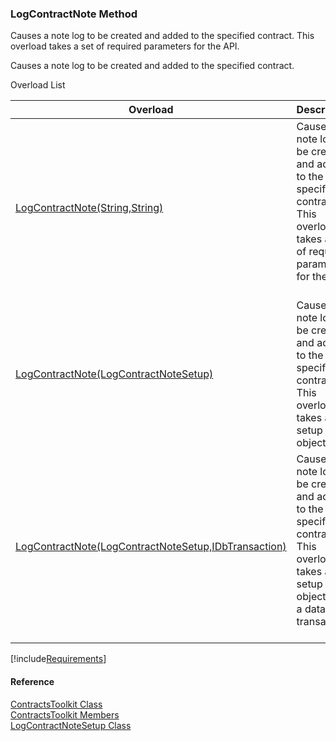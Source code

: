 ﻿### LogContractNote Method

Causes a note log to be created and added to the specified contract. This overload takes a set of required parameters for the API.

Causes a note log to be created and added to the specified contract.

Overload List

| Overload | Description |
| --- | --- |
| [LogContractNote(String,String)](FChoice.Toolkits.Clarify~FChoice.Toolkits.Clarify.Contracts.ContractsToolkit~LogContractNote(String,String).md) | Causes a note log to be created and added to the specified contract. This overload takes a set of required parameters for the API.   |
| [LogContractNote(LogContractNoteSetup)](FChoice.Toolkits.Clarify~FChoice.Toolkits.Clarify.Contracts.ContractsToolkit~LogContractNote(LogContractNoteSetup).md) | Causes a note log to be created and added to the specified contract. This overload takes a setup object.   |
| [LogContractNote(LogContractNoteSetup,IDbTransaction)](FChoice.Toolkits.Clarify~FChoice.Toolkits.Clarify.Contracts.ContractsToolkit~LogContractNote(LogContractNoteSetup,IDbTransaction).md) | Causes a note log to be created and added to the specified contract. This overload takes a setup object and a database transaction.   |

[!include[Requirements](../partials/requirements.md)]



#### Reference

[ContractsToolkit Class](FChoice.Toolkits.Clarify~FChoice.Toolkits.Clarify.Contracts.ContractsToolkit.md)  
[ContractsToolkit Members](FChoice.Toolkits.Clarify~FChoice.Toolkits.Clarify.Contracts.ContractsToolkit_members.md)  
[LogContractNoteSetup Class](FChoice.Toolkits.Clarify~FChoice.Toolkits.Clarify.Contracts.LogContractNoteSetup.md)